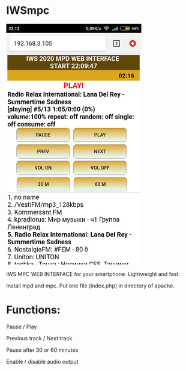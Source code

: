# IWSmpc

![Screenshot](iwsmpc.png)

IWS MPC WEB INTERFACE for your smartphone.
Lightweight and fast. 

Install mpd and mpc.
Put one file (index.php) in directory of apache. 


# Functions:

Pause / Play

Previous track / Next track

Pause after 30 or 60 minutes

Enable / disable audio output
